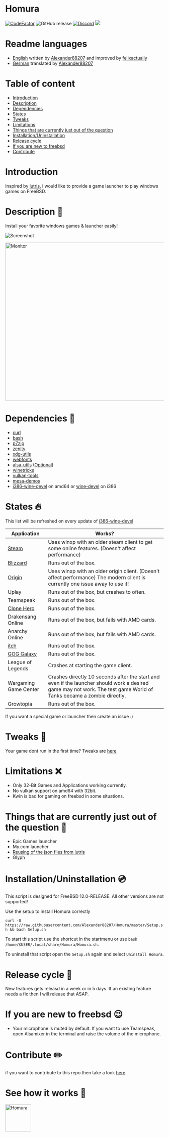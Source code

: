 # Homura
[![CodeFactor](https://www.codefactor.io/repository/github/alexander88207/Homura/badge)](https://www.codefactor.io/repository/github/alexander88207/Homura) ![GitHub release](https://img.shields.io/github/release/Alexander88207/Homura) [![Discord](https://img.shields.io/badge/chat-on%20discord-7289da.svg?logo=discord)](https://discord.gg/Mm3aNuQ) <img src="https://img.shields.io/discord/618845118060953600">

# Readme languages
- [English](README.md) written by [Alexander88207](https://github.com/Alexander88207) and improved by [felixactually](https://github.com/felixactually)
- [German](README_DE.md) translated by [Alexander88207](https://github.com/Alexander88207)
# Table of content

- [Introduction](#introduction)
- [Description](#description-)
- [Dependencies](#dependencies-syringe)
- [States](#states-fire)
- [Tweaks](#tweaks-wrench)
- [Limitations](#limitations-x)
- [Things that are currently just out of the question](#things-that-are-currently-just-out-of-the-question-rabbit2)
- [Installation/Uninstallation](#installationuninstallation-cd)
- [Release cycle](#release-cycle-loudspeaker)
- [If you are new to freebsd](#if-you-are-new-to-freebsd-wink)
- [Contribute](#contribute-pencil2)

# Introduction

Inspired by [lutris](https://github.com/lutris/lutris), i would like to provide a game launcher to play windows games on FreeBSD.

# Description &#x1F4D8;

Install your favorite windows games & launcher easily!

![](https://github.com/Alexander88207/PWGOFBSD/raw/master/Screenshot.png "Screenshot")

 <img src="https://raw.githubusercontent.com/Alexander88207/PWGOFBSD/master/Screenshot2.png" alt="Monitor" height="500" width="700"> 

# Dependencies :syringe:

- [curl](https://www.freshports.org/ftp/curl/)
- [bash](https://www.freshports.org/shells/bash)
- [p7zip](https://www.freshports.org/archivers/p7zip/)
- [zenity](https://www.freshports.org/x11/zenity)
- [xdg-utils](https://www.freshports.org/devel/xdg-utils)
- [webfonts](https://www.freshports.org/x11-fonts/webfonts)
- [alsa-utils](https://www.freshports.org/audio/alsa-utils) ([Optional](#if-you-are-new-to-freebsd-wink))
- [winetricks](https://www.freshports.org/emulators/winetricks)
- [vulkan-tools](https://www.freshports.org/devel/vulkan-tools)
- [mesa-demos](https://www.freshports.org/graphics/mesa-demos)
- [i386-wine-devel](https://www.freshports.org/emulators/i386-wine-devel) on amd64 or [wine-devel](https://www.freshports.org/emulators/wine-devel) on i386

# States :fire:

This list will be refreshed on every update of [i386-wine-devel](https://www.freshports.org/emulators/i386-wine-devel)

Application | Works?
------------ | -------------
[Steam](https://www.youtube.com/watch?v=a2z0nbWOarc) | Uses winxp with an older steam client to get some online features. (Doesn't affect performance)
[Blizzard](https://www.youtube.com/watch?v=-oAMNgDvWtA) | Runs out of the box.
[Origin](https://www.youtube.com/watch?v=d_j6Hlguydc) | Uses winxp with an older origin client. (Doesn't affect performance) The modern client is currently one issue away to use it!
Uplay | Runs out of the box, but crashes to often.
Teamspeak | Runs out of the box.
[Clone Hero](https://www.youtube.com/watch?v=qch3_bt4rGo) | Runs out of the box.
Drakensang Online | Runs out of the box, but fails with AMD cards.
Anarchy Online | Runs out of the box, but fails with AMD cards.
[itch](https://www.youtube.com/watch?v=lp-3g08w70A) | Runs out of the box.
[GOG Galaxy](https://www.youtube.com/watch?v=m4BMvvgeWFE) | Runs out of the box.
League of Legends | Crashes at starting the game client.
Wargaming Game Center | Crashes directly 10 seconds after the start and even if the launcher should work a desired game may not work. The test game World of Tanks became a zombie directly.
Growtopia | Runs out of the box.
 
If you want a special game or launcher then create an issue :)

# Tweaks :wrench:

Your game dont run in the first time? Tweaks are [here](TWEAKS.md)

# Limitations :x:

- Only 32-Bit Games and Applications working currently.
- No vulkan support on amd64 with 32bit.
- Kwin is bad for gaming on freebsd in some situations.

# Things that are currently just out of the question :rabbit2:

- Epic Games launcher
- My.com launcher
- [Reusing of the json files from lutris](https://github.com/Alexander88207/Homura/issues/9)
- Glyph

# Installation/Uninstallation :cd:

This script is designed for FreeBSD 12.0-RELEASE. All other versions are not supported!

Use the setup to install Homura correctly

`curl -O https://raw.githubusercontent.com/Alexander88207/Homura/master/Setup.sh && bash Setup.sh`

To start this script use the shortcut in the startmenu or use `bash /home/$USER/.local/share/Homura/Homura.sh`.

To uninstall that script open the `Setup.sh` again and select `Uninstall Homura`.

# Release cycle :loudspeaker:

New features gets releasd in a week or in 5 days.
If an existing feature needs a fix then I will release that ASAP.

# If you are new to freebsd :wink:

- Your microphone is muted by default. If you want to use Teamspeak, open Alsamixer in the terminal and raise the volume of the microphone.

# Contribute :pencil2:
if you want to contribute to this repo then take a look [here](CONTRIBUTING.md)

# See how it works :eyes:

<a href="https://www.youtube.com/watch?v=hGLh3bI8WLg"><img src="https://www.bilder-upload.eu/upload/232376-1569000876.png" style="width:82px; height:86px" title="Homura" alt="Homura"></a>
